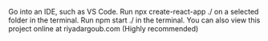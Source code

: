 Go into an IDE, such as VS Code. Run npx create-react-app ./ on a selected folder in the terminal. Run npm start ./ in the terminal. You can also view this project online at riyadargoub.com (Highly recommended)
